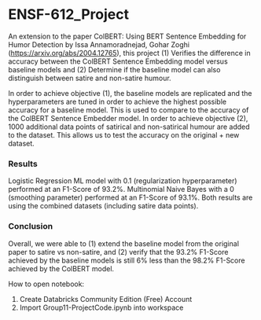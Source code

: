 # ENSF-612_Project

An extension to the paper ColBERT: Using BERT Sentence Embedding for Humor Detection by Issa Annamoradnejad, Gohar Zoghi (https://arxiv.org/abs/2004.12765), this project 
(1) Verifies the difference in accuracy between the ColBERT Sentence Embedding model versus baseline models and
(2) Determine if the baseline model can also distinguish between satire and non-satire humour.

In order to achieve objective (1), the baseline models are replicated and the hyperparameters are tuned in order to achieve the highest possible accuracy for a baseline model. This is used to compare to the accuracy of the ColBERT Sentence Embedder model. In order to achieve objective (2), 1000 additional data points of satirical and non-satirical humour are added to the dataset. This allows us to test the accuracy on the original + new dataset.

### Results
Logistic Regression ML model with 0.1 (regularization hyperparameter) performed at an F1-Score of 93.2%. Multinomial Naive Bayes with a 0 (smoothing parameter) performed at an F1-Score of 93.1%. Both results are using the combined datasets (including satire data points).

### Conclusion
Overall, we were able to (1) extend the baseline model from the original paper to satire vs non-satire, and (2) verify that the 93.2% F1-Score achieved by the baseline models is still 6% less than the 98.2% F1-Score achieved by the ColBERT model.

How to open notebook:
1) Create Databricks Community Edition (Free) Account
2) Import Group11-ProjectCode.ipynb into workspace
